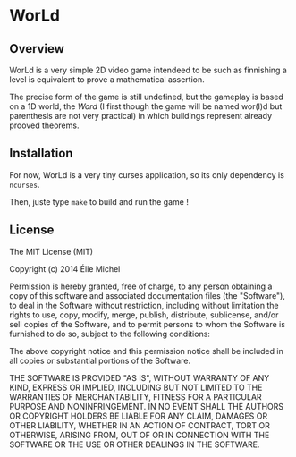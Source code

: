 
WorLd
=====

Overview
--------

WorLd is a very simple 2D video game intendeed to be such as finnishing a level is equivalent to prove a mathematical assertion.

The precise form of the game is still undefined, but the gameplay is based on a 1D world, the *Word* (I first though the game will be named wor(l)d but parenthesis are not very practical) in which buildings represent already prooved theorems.


Installation
------------

For now, WorLd is a very tiny curses application, so its only dependency is `ncurses`.

Then, juste type `make` to build and run the game ! 




License
-------

The MIT License (MIT)

Copyright (c) 2014 Élie Michel

Permission is hereby granted, free of charge, to any person obtaining a copy
of this software and associated documentation files (the "Software"), to deal
in the Software without restriction, including without limitation the rights
to use, copy, modify, merge, publish, distribute, sublicense, and/or sell
copies of the Software, and to permit persons to whom the Software is
furnished to do so, subject to the following conditions:

The above copyright notice and this permission notice shall be included in
all copies or substantial portions of the Software.

THE SOFTWARE IS PROVIDED "AS IS", WITHOUT WARRANTY OF ANY KIND, EXPRESS OR
IMPLIED, INCLUDING BUT NOT LIMITED TO THE WARRANTIES OF MERCHANTABILITY,
FITNESS FOR A PARTICULAR PURPOSE AND NONINFRINGEMENT. IN NO EVENT SHALL THE
AUTHORS OR COPYRIGHT HOLDERS BE LIABLE FOR ANY CLAIM, DAMAGES OR OTHER
LIABILITY, WHETHER IN AN ACTION OF CONTRACT, TORT OR OTHERWISE, ARISING FROM,
OUT OF OR IN CONNECTION WITH THE SOFTWARE OR THE USE OR OTHER DEALINGS IN
THE SOFTWARE.



